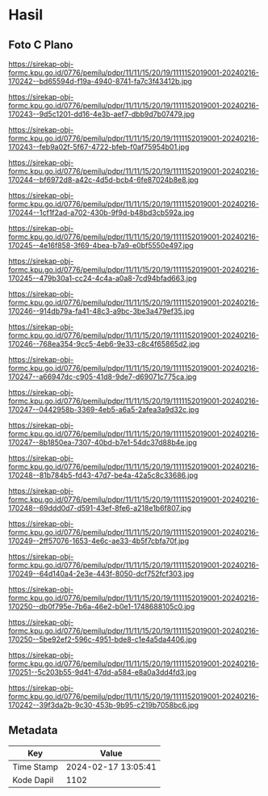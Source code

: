 # Hasil

## Foto C Plano

https://sirekap-obj-formc.kpu.go.id/0776/pemilu/pdpr/11/11/15/20/19/1111152019001-20240216-170242--bd65594d-f19a-4940-8741-fa7c3f43412b.jpg

https://sirekap-obj-formc.kpu.go.id/0776/pemilu/pdpr/11/11/15/20/19/1111152019001-20240216-170243--9d5c1201-dd16-4e3b-aef7-dbb9d7b07479.jpg

https://sirekap-obj-formc.kpu.go.id/0776/pemilu/pdpr/11/11/15/20/19/1111152019001-20240216-170243--feb9a02f-5f67-4722-bfeb-f0af75954b01.jpg

https://sirekap-obj-formc.kpu.go.id/0776/pemilu/pdpr/11/11/15/20/19/1111152019001-20240216-170244--bf6972d8-a42c-4d5d-bcb4-6fe87024b8e8.jpg

https://sirekap-obj-formc.kpu.go.id/0776/pemilu/pdpr/11/11/15/20/19/1111152019001-20240216-170244--1cf1f2ad-a702-430b-9f9d-b48bd3cb592a.jpg

https://sirekap-obj-formc.kpu.go.id/0776/pemilu/pdpr/11/11/15/20/19/1111152019001-20240216-170245--4e16f858-3f69-4bea-b7a9-e0bf5550e497.jpg

https://sirekap-obj-formc.kpu.go.id/0776/pemilu/pdpr/11/11/15/20/19/1111152019001-20240216-170245--479b30a1-cc24-4c4a-a0a8-7cd94bfad663.jpg

https://sirekap-obj-formc.kpu.go.id/0776/pemilu/pdpr/11/11/15/20/19/1111152019001-20240216-170246--914db79a-fa41-48c3-a9bc-3be3a479ef35.jpg

https://sirekap-obj-formc.kpu.go.id/0776/pemilu/pdpr/11/11/15/20/19/1111152019001-20240216-170246--768ea354-9cc5-4eb6-9e33-c8c4f65865d2.jpg

https://sirekap-obj-formc.kpu.go.id/0776/pemilu/pdpr/11/11/15/20/19/1111152019001-20240216-170247--a66947dc-c905-41d8-9de7-d69071c775ca.jpg

https://sirekap-obj-formc.kpu.go.id/0776/pemilu/pdpr/11/11/15/20/19/1111152019001-20240216-170247--0442958b-3369-4eb5-a6a5-2afea3a9d32c.jpg

https://sirekap-obj-formc.kpu.go.id/0776/pemilu/pdpr/11/11/15/20/19/1111152019001-20240216-170247--8b1850ea-7307-40bd-b7e1-54dc37d88b4e.jpg

https://sirekap-obj-formc.kpu.go.id/0776/pemilu/pdpr/11/11/15/20/19/1111152019001-20240216-170248--81b784b5-fd43-47d7-be4a-42a5c8c33686.jpg

https://sirekap-obj-formc.kpu.go.id/0776/pemilu/pdpr/11/11/15/20/19/1111152019001-20240216-170248--69ddd0d7-d591-43ef-8fe6-a218e1b6f807.jpg

https://sirekap-obj-formc.kpu.go.id/0776/pemilu/pdpr/11/11/15/20/19/1111152019001-20240216-170249--2ff57076-1653-4e6c-ae33-4b5f7cbfa70f.jpg

https://sirekap-obj-formc.kpu.go.id/0776/pemilu/pdpr/11/11/15/20/19/1111152019001-20240216-170249--64d140a4-2e3e-443f-8050-dcf752fcf303.jpg

https://sirekap-obj-formc.kpu.go.id/0776/pemilu/pdpr/11/11/15/20/19/1111152019001-20240216-170250--db0f795e-7b6a-46e2-b0e1-1748688105c0.jpg

https://sirekap-obj-formc.kpu.go.id/0776/pemilu/pdpr/11/11/15/20/19/1111152019001-20240216-170250--5be92ef2-596c-4951-bde8-c1e4a5da4406.jpg

https://sirekap-obj-formc.kpu.go.id/0776/pemilu/pdpr/11/11/15/20/19/1111152019001-20240216-170251--5c203b55-9d41-47dd-a584-e8a0a3dd4fd3.jpg

https://sirekap-obj-formc.kpu.go.id/0776/pemilu/pdpr/11/11/15/20/19/1111152019001-20240216-170242--39f3da2b-9c30-453b-9b95-c219b7058bc6.jpg


## Metadata

| Key        | Value               |
| ---------- | ------------------- |
| Time Stamp | 2024-02-17 13:05:41 |
| Kode Dapil | 1102                |



